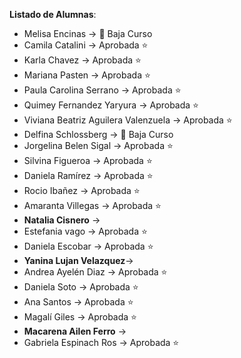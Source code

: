 **Listado de Alumnas**:

- Melisa Encinas -> 🔴 Baja Curso
- Camila Catalini -> Aprobada ⭐ 
- Karla Chavez -> Aprobada ⭐
- Mariana Pasten -> Aprobada ⭐ 
- Paula Carolina Serrano -> Aprobada ⭐
- Quimey Fernandez Yaryura -> Aprobada ⭐
- Viviana Beatriz Aguilera Valenzuela -> Aprobada ⭐
- Delfina Schlossberg -> 🔴 Baja Curso
- Jorgelina Belen Sigal -> Aprobada ⭐
- Silvina Figueroa -> Aprobada ⭐
- Daniela Ramírez -> Aprobada ⭐
- Rocio Ibañez -> Aprobada ⭐
- Amaranta Villegas -> Aprobada ⭐
- **Natalia Cisnero** -> 
- Estefania vago -> Aprobada ⭐
- Daniela Escobar -> Aprobada ⭐
- **Yanina Lujan Velazquez**-> 
- Andrea Ayelén Diaz -> Aprobada ⭐
- Daniela Soto -> Aprobada ⭐
- Ana Santos -> Aprobada ⭐
- Magalí Giles ->  Aprobada ⭐
- **Macarena Ailen Ferro** -> 
- Gabriela Espinach Ros -> Aprobada ⭐

